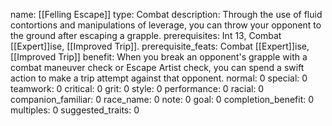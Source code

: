 name: [[Felling Escape]]
type: Combat
description: Through the use of fluid contortions and manipulations of leverage, you can throw your opponent to the ground after escaping a grapple.
prerequisites: Int 13, Combat [[Expert]]ise, [[Improved Trip]].
prerequisite_feats: Combat [[Expert]]ise, [[Improved Trip]]
benefit: When you break an opponent's grapple with a combat maneuver check or Escape Artist check, you can spend a swift action to make a trip attempt against that opponent.
normal: 0
special: 0
teamwork: 0
critical: 0
grit: 0
style: 0
performance: 0
racial: 0
companion_familiar: 0
race_name: 0
note: 0
goal: 0
completion_benefit: 0
multiples: 0
suggested_traits: 0
